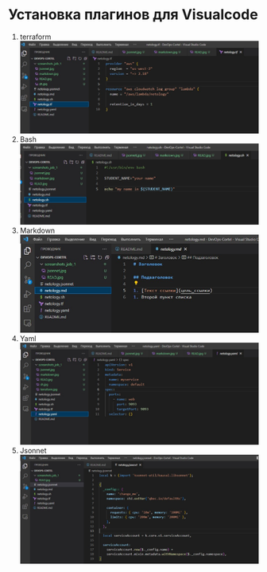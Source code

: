 # Установка плагинов для Visualcode
1. terraform
![terraform](/screanshots_job_1/terraform.jpg)
2. Bash
![bash](/screanshots_job_1/sh.jpg)
3. Markdown
![Markdown](/screanshots_job_1/markdown.jpg)
4. Yaml
![Yaml](/screanshots_job_1/yaml.jpg)
5. Jsonnet
![Jsonnet](/screanshots_job_1/jsonnet.jpg)